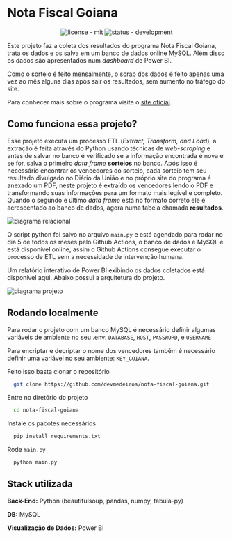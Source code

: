 # Nota Fiscal Goiana
<p align="center"><img src="https://img.shields.io/badge/License-MIT-yellow.svg" alt="license - mit"> <img src="https://img.shields.io/badge/Status-Development-2ea44f" alt="status - development"></p>

Este projeto faz a coleta dos resultados do programa Nota Fiscal Goiana, trata os dados e os salva em um banco de dados online MySQL. Além disso os dados são apresentados num _dashboard_ de Power BI.

Como o sorteio é feito mensalmente, o scrap dos dados é feito apenas uma vez ao mês alguns dias após sair os resultados, sem aumento no tráfego do site.

Para conhecer mais sobre o programa visite o [site oficial](https://www.economia.go.gov.br/institucional-nf.html).

## Como funciona essa projeto?

Esse projeto executa um processo ETL (_Extract, Transform, and Load_), a extração é feita através do Python usando técnicas de _web-scraping_ e antes de salvar no banco é verificado se a informação encontrada é nova e se for, salva o primeiro _data frame_ **sorteios** no banco. Após isso é necessário encontrar os vencedores do sorteio, cada sorteio tem seu resultado divulgado no Diário da União e no próprio site do programa é anexado um PDF, neste projeto é extraído os vencedores lendo o PDF e transformando suas informações para um formato mais legível e completo. Quando o segundo e último _data frame_ está no formato correto ele é acrescentado ao banco de dados, agora numa tabela chamada **resultados**.

![diagrama relacional](https://user-images.githubusercontent.com/33239902/197660147-b6df90ba-c1b0-41b0-9e1a-92a419e6a25b.png)

O script python foi salvo no arquivo `main.py` e está agendado para rodar no dia 5 de todos os meses pelo Github Actions, o banco de dados é MySQL e está disponível online, assim o Github Actions consegue executar o processo de ETL sem a necessidade de intervenção humana.

Um relatório interativo de Power BI exibindo os dados coletados está disponível aqui. Abaixo possui a arquitetura do projeto.

![diagrama projeto](https://user-images.githubusercontent.com/33239902/197660134-750effed-85af-4231-a765-48148a9eb0b5.png)

## Rodando localmente

Para rodar o projeto com um banco MySQL é necessário definir algumas variáveis de ambiente no seu .env: `DATABASE`, `HOST`, `PASSWORD`, e `USERNAME`

Para encriptar e decriptar o nome dos vencedores também é necessário definir uma variável no seu ambiente: `KEY_GOIANA`.

Feito isso basta clonar o repositório

```bash
  git clone https://github.com/devmedeiros/nota-fiscal-goiana.git
```

Entre no diretório do projeto

```bash
  cd nota-fiscal-goiana
```

Instale os pacotes necessários

```bash
  pip install requirements.txt
```

Rode `main.py`

```bash
  python main.py
```

## Stack utilizada

**Back-End:** Python (beautifulsoup, pandas, numpy, tabula-py)

**DB:** MySQL

**Visualização de Dados:** Power BI
